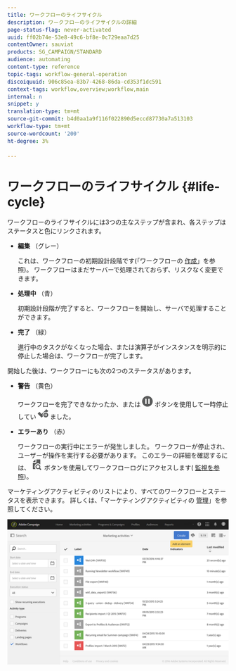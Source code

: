 ```yaml
---
title: ワークフローのライフサイクル
description: ワークフローのライフサイクルの詳細
page-status-flag: never-activated
uuid: ff02b74e-53e8-49c6-bf8e-0c729eaa7d25
contentOwner: sauviat
products: SG_CAMPAIGN/STANDARD
audience: automating
content-type: reference
topic-tags: workflow-general-operation
discoiquuid: 906c85ea-83b7-4268-86da-cd353f1dc591
context-tags: workflow,overview;workflow,main
internal: n
snippet: y
translation-type: tm+mt
source-git-commit: b4d0aa1a9f116f022890d5eccd87730a7a513103
workflow-type: tm+mt
source-wordcount: '200'
ht-degree: 3%

---
```



# ワークフローのライフサイクル {#life-cycle}

ワークフローのライフサイクルには3つの主なステップが含まれ、各ステップはステータスと色にリンクされます。

* **編集** （グレー）

   これは、ワークフローの初期設計段階です(「ワークフローの [作成](../../automating/using/building-a-workflow.md#creating-a-workflow)」を参照)。 ワークフローはまだサーバーで処理されておらず、リスクなく変更できます。

* **処理中** （青）

   初期設計段階が完了すると、ワークフローを開始し、サーバで処理することができます。

* **完了** （緑）

   進行中のタスクがなくなった場合、または演算子がインスタンスを明示的に停止した場合は、ワークフローが完了します。

開始した後は、ワークフローにも次の2つのステータスがあります。

* **警告** （黄色）

   ワークフローを完了できなかったか、または ![](assets/pause_darkgrey-24px.png) ボタンを使用して一時停止してい ![](assets/check_pause_darkgrey-24px.png) ました。

* **エラーあり** （赤）

   ワークフローの実行中にエラーが発生しました。 ワークフローが停止され、ユーザーが操作を実行する必要があります。 このエラーの詳細を確認するには、 ![](assets/printpreview_darkgrey-24px.png) ボタンを使用してワークフローログにアクセスします( [監視を参照](../../automating/using/monitoring-workflow-execution.md))。

マーケティングアクティビティのリストにより、すべてのワークフローとステータスを表示できます。 詳しくは、「マーケティングアクティビティの [管理](../../start/using/marketing-activities.md#about-marketing-activities)」を参照してください。

![](assets/wkf_execution_3.png)
